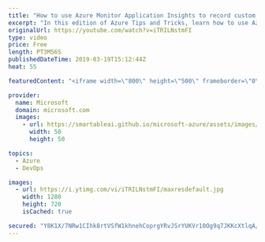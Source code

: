 ```yaml
---
title: "How to use Azure Monitor Application Insights to record custom events | Azure Tips and Tricks"
excerpt: "In this edition of Azure Tips and Tricks, learn how to use Azure Monitor Application Insights to make your application logging smarter with Custom Event Tracking.   For more tips and tricks, visit: http://azuredev.tips     Get started with 12 months of free services and $200 USD in credit. Create your"
originalUrl: https://youtube.com/watch?v=iTRILNstmFI
type: video
price: Free
length: PT3M56S
publishedDateTime: 2019-03-19T15:12:44Z
heat: 55

featuredContent: "<iframe width=\"800\" height=\"500\" frameborder=\"0\" src=\"https://www.youtube.com/embed/iTRILNstmFI\" allow=\"accelerometer; autoplay; encrypted-media; gyroscope; picture-in-picture\" allowfullscreen></iframe>"

provider:
  name: Microsoft
  domain: microsoft.com
  images:
    - url: https://smartableai.github.io/microsoft-azure/assets/images/organizations/microsoft.com-50x50.jpg
      width: 50
      height: 50

topics:
  - Azure
  - DevOps

images:
  - url: https://i.ytimg.com/vi/iTRILNstmFI/maxresdefault.jpg
    width: 1280
    height: 720
    isCached: true

secured: "Y8K1X/7NRw1CIhk8rtVSfW1khnehCoprgYRvJSrYUKVr10Og9q7JKKcXtlqA/QJG6jp7ZZJvPs+jVIkJgzhv0EcuwWJk4SR9xzQ5QSAYxXcKRWKQuRI3761oDjqBbXKbl8ciK/whBkysvHS592iMfTLwvqUiIUk1t3+VEwJnz/Cv/oGu/O2eNJXzppHTmLwKX0OrAJUlKea5uTWmXrdCZNBqvtgrv3PBmS3qEzdyD3afoSCGOwDLPsCP15Ga0mfLFe09WGyRGU2TzGiU12zpLbZTamrTYraDTeREO8AuaPxiXIFRA9BJb+FrB6mVOUT0ODXQuBSlX1smxh31PnfBcpQmUcWRS7CIQ3EDCyWoB90ObNn+SAMS6ehO7N1iWACIYvPM93vCMFK6VW38IpnuZU4opeftp0UUBCfC/02j2gc=;Ss+C76qFUcySGGh30TyZdQ=="
---
```


